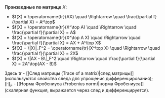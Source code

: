 **Производные по матрице** $X$:
- $f(X) = \operatorname{tr}(AX) \quad \Rightarrow \quad \frac{\partial f}{\partial X} = A^\top$
- $f(X) = \operatorname{tr}(X^\top A) \quad \Rightarrow \quad \frac{\partial f}{\partial X} = A$
- $f(X) = \operatorname{tr}(X^\top A X) \quad \Rightarrow \quad \frac{\partial f}{\partial X} = AX + A^\top X$
- $f(X) = \|X\|_F^2 = \operatorname{tr}(X^\top X) \quad \Rightarrow \quad \frac{\partial f}{\partial X} = 2X$
- $f(X) = \|AX - B\|_F^2 \quad \Rightarrow \quad \frac{\partial f}{\partial X} = 2A^\top(AX - B)$

Здесь
$\text{tr}$ - [[След матрицы (Trace of a matrix)|след матрицы]] (используются свойства следа для упрощения дифференцирования);
$\lVert\cdot\rVert_F$ - [[Норма Фробениуса (Frobenius norm)|норма Фробениуса]] (скалярная функция, выражается через след и дифференцируется).